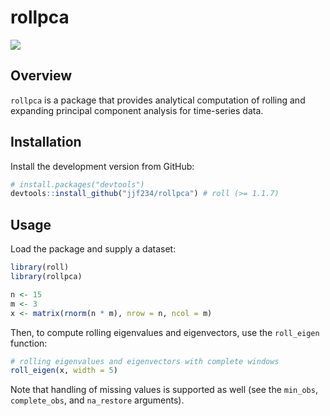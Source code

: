 # rollpca

[![](https://codecov.io/gh/jjf234/rollpca/graph/badge.svg)](https://app.codecov.io/github/jjf234/rollpca)

## Overview

`rollpca` is a package that provides analytical computation of rolling and expanding principal component analysis for time-series data.

## Installation

Install the development version from GitHub:

``` r
# install.packages("devtools")
devtools::install_github("jjf234/rollpca") # roll (>= 1.1.7)
```

## Usage

Load the package and supply a dataset:

``` r
library(roll)
library(rollpca)

n <- 15
m <- 3
x <- matrix(rnorm(n * m), nrow = n, ncol = m)
```
Then, to compute rolling eigenvalues and eigenvectors, use the `roll_eigen` function:

```r
# rolling eigenvalues and eigenvectors with complete windows
roll_eigen(x, width = 5)
```

Note that handling of missing values is supported as well (see the `min_obs`, `complete_obs`, and `na_restore` arguments).